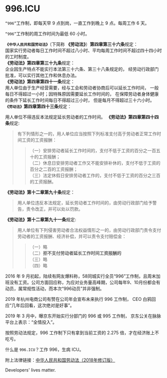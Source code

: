 996.ICU
===

`“996”`工作制，即每天早 9 点到岗，一直工作到晚上 9 点。每周工作 6 天。

`“996”`工作制的周工作时间为最低 60 小时。

**`《中华人民共和国劳动法》`**（下简称 **《劳动法》**）**第四章第三十六条**规定：  
国家实行劳动者每日工作时间不超过八小时、平均每周工作时间不超过四十四小时的工时制度。  
**《劳动法》第四章第三十九条**规定：  
企业因生产特点不能实行本法第三十六条、第三十八条规定的，
经劳动行政部门批准，可以实行其他工作和休息办法。  
**《劳动法》第四章第四十一条**规定：    
用人单位由于生产经营需要，经与工会和劳动者协商后可以延长工作时间，
一般每日不得超过一小时；因特殊原因需要延长工作时间的，
在保障劳动者身体健康的条件下延长工作时间每日不得超过三小时，
但是每月不得超过三十六小时。  
**`《劳动法》`第四章第四十三条**规定：
  
用人单位不得违反本法规定延长劳动者的工作时间。 
**《劳动法》第四章第四十四条**规定:
>  
>有下列情形之一的，用人单位应当按照下列标准支付高于劳动者正常工作时间工资的工资报酬：  
>>（一）安排劳动者延长工作时间的，支付不低于工资的百分之一百五十的工资报酬；  
>>（二）休息日安排劳动者工作又不能安排补休的，支付不低于工资的百分之二百的工资报酬；  
>>（三）法定休假日安排劳动者工作的，支付不低于工资的百分之三百的工资报酬。
  
**《劳动法》第十二章第九十条**规定：  

>用人单位违反本法规定，延长劳动者工作时间的，由劳动行政部门给予警告，责令改正，并可以处以罚款。    

**《劳动法》第十二章第九十一条**规定:  

>用人单位有下列侵害劳动者合法权益情形之一的，由劳动行政部门责令支付劳动者的工资报酬、经济补偿，并可以责令支付赔偿金：  
>>（一）略  
>>（二）**拒不支付劳动者延长工作时间工资报酬的**  
>>（三）略  
>>（四）略  

2016 年 9 月初起，陆续有网友爆料称，58同城实行全员“996”工作制，且周末加班没有工资。公司方面回应称，为应对业务量高峰期，公司每年9、10月份都会有动员，属常规性活动，而本次“996动员”并非强制。  

2019 年杭州电商公司有赞在公司年会宣布未来执行 996 工作制，
CEO 白鸦回应“几年后回看，这次绝对是好事”。

2019 年 3 月中，曝京东开始实行分部门的 996 或 995 工作制，
京东公关在脉脉平台上表示：“全情投入”。

按照劳动法规定，996 工作制下只有拿到当前工资的 2.275 倍，才在经济账上不吃亏。

什么是 `996.ICU`？工作 996，生病 ICU。

附上法律链接：[中华人民共和国劳动法（2018年修订版）](http://www.npc.gov.cn/npc/xinwen/2019-01/07/content_2070261.htm)

Developers' lives matter.
